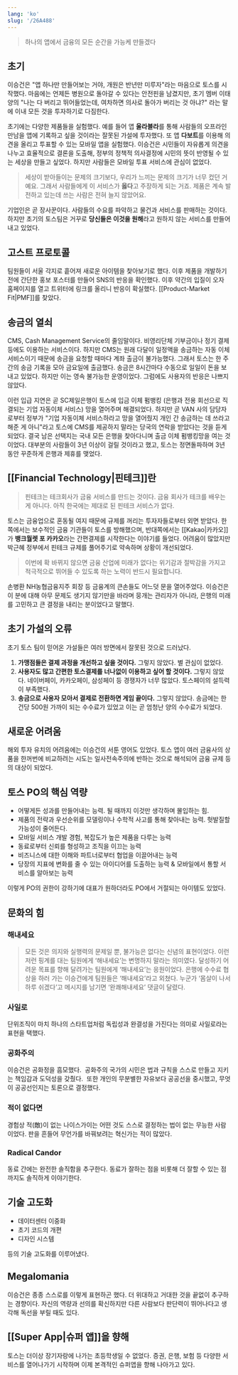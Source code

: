 ```yaml
---
lang: 'ko'
slug: '/26A488'
---
```


> 하나의 앱에서 금융의 모든 순간을 가능케 만들겠다

## 초기

이승건은 "앱 하나만 만들어보는 거야, 개원은 반년만 미루자"라는 마음으로 토스를 시작했다.
마음에는 언제든 병원으로 돌아갈 수 있다는 안전핀을 남겼지만, 초기 멤버 이태양의
"나는 다 버리고 뛰어들었는데, 여차하면 의사로 돌아가 버리는 것 아냐?"
라는 말에 이내 모든 것을 투자하기로 다짐한다.

초기에는 다양한 제품들을 실험했다.
예를 들어 앱 **울라블라**를 통해 사람들의 오프라인 만남을 앱에 기록하고 싶을 것이라는
잘못된 가설에 투자했다.
또 앱 **다보트**를 이용해 의견을 올리고 투표할 수 있는 모바일 앱을 실험했다.
이승건은 시민들이 자유롭게 의견을 나누고 효율적으로 결론을 도출해,
정부의 정책적 의사결정에 시민의 뜻이 반영될 수 있는 세상을 만들고 싶었다.
하지만 사람들은 모바일 투표 서비스에 관심이 없었다.

> 세상이 받아들이는 문제의 크기보다, 우리가 느끼는 문제의 크기가 너무 컸던 거예요. 그래서 사람들에게 이 서비스가 **옳다**고 주장하게 되는 거죠. 제품은 계속 발전하고 있는데 쓰는 사람은 전혀 늘지 않았어요.

기업인은 곧 장사꾼이다.
사람들의 수요를 파악하고 물건과 서비스를 판매하는 것이다.
하지만 초기의 토스팀은 거꾸로 **당신들은 이것을 원해**라고 원하지 않는 서비스를 만들어내고 있었다.

## 고스트 프로토콜

팀원들이 서울 각지로 흩어져 새로운 아이템을 찾아보기로 했다.
이후 제품을 개발하기 전에 간단한 홍보 포스터를 만들어 SNS의 반응을 확인했다.
이후 약간의 입질이 오자 홈페이지를 열고 트위터에 링크를 올리니 반응이 확실했다.
[[Product-Market Fit|PMF]]를 찾았다.

## 송금의 열쇠

CMS, Cash Management Service의 줄임말이다.
비영리단체 기부금이나 정기 결제 등에도 이용하는 서비스이다.
하지만 CMS는 원래 다달이 일정액을 송금하는 자동 이체 서비스이기 때문에 송금을 요청할 때마다 계좌 출금이 불가능했다.
그래서 토스는 한 주간의 송금 기록을 모아 금요일에 출금했다.
송금은 8시간마다 수동으로 일일이 돈을 보내고 있었다.
하지만 이는 영속 불가능한 운영이었다.
그럼에도 사용자의 반응은 나쁘지 않았다.

이런 입급 지연은 곧 SC제일은행이 토스에 입금 이체 펌뱅킹 (은행과 전용 회선으로 직결되는 기업 자동이체 서비스) 망을 열어주며 해결되었다.
하지만 곧 VAN 사의 담당자로부터 정부가 "기업 자동이체 서비스하라고 망을 열어줬지 개인 간 송금하는 데 쓰라고 해준 게 아니"라고 토스에 CMS를 제공하지 말라는 당국의 연락을 받았다는 것을 듣게 되었다.
결국 남은 선택지는 국내 모든 은행을 찾아다니며 출금 이체 펌뱅킹망을 여는 것이었다.
대부분의 사람들이 3년 이상이 걸릴 것이라고 했고, 토스는 정면돌파하며 3년 동안 꾸준하게 은행과 제휴를 맺었다.

## [[Financial Technology|핀테크]]란

> 핀테크는 테크회사가 금융 서비스를 만드는 것이다. 금융 회사가 테크를 배우는 게 아니다. 아직 한국에는 제대로 된 핀테크 서비스가 없다.

토스는 금융업으로 혼동될 여지 때문에 규제를 꺼리는 투자자들로부터 외면 받았다.
한쪽에서는 보수적인 금융 기관들이 토스를 방해했으며,
반대쪽에서는 [[Kakao|카카오]]가 **뱅크월렛 포 카카오**라는 간편결제를 시작한다는 이야기를 들었다.
어려움이 많았지만 박근혜 정부에서 핀테크 규제를 풀어주기로 약속하며 상황이 개선되었다.

> 이번에 확 바뀌지 않으면 금융 산업에 미래가 없다는 위기감과 절박감을 가지고 적극적으로 뛰어들 수 있도록 하는 노력이 반드시 필요합니다.

손병환 NH농협금융지주 회장 등 금융계의 큰손들도 어느덧 문을 열어주었다.
이승건은 이 분에 대해 아무 문제도 생기지 않기만을 바라며 뭉개는 관리자가 아니라, 은행의 미래를 고민하고 큰 결정을 내리는 분이었다고 말했다.

## 초기 가설의 오류

초기 토스 팀이 믿어온 가설들은 여러 방면에서 잘못된 것으로 드러났다.

1. **가맹점들은 결제 과정을 개선하고 싶을 것이다.** 그렇지 않았다. 별 관심이 없었다.
2. **사용자도 많고 간편한 토스결제를 너나없이 이용하고 싶어 할 것이다.** 그렇지 않았다. 네이버페이, 카카오페이, 삼성페이 등 경쟁자가 너무 많았다. 토스페이의 설득력이 부족했다.
3. **송금으로 사용자 모아서 결제로 전환하면 게임 끝이다.** 그렇지 않았다. 송금에는 한 건당 500원 가까이 되는 수수료가 있었고 이는 곧 엄청난 양의 수수료가 되었다.

## 새로운 어려움

해외 투자 유치의 어려움에는 이승건의 서툰 영어도 있었다.
토스 앱이 여러 금융사의 상품을 한꺼번에 비교하려는 시도는 일사전속주의에 반하는 것으로 해석되어 금융 규제 등의 대상이 되었다.

## 토스 PO의 핵심 역량

- 어떻게든 성과를 만들어내는 능력. 될 때까지 이것만 생각하며 몰입하는 힘.
- 제품의 전략과 우선순위를 모델링이나 수학적 사고를 통해 찾아내는 능력. 헛발질할 가능성이 줄어든다.
- 모바일 서비스 개발 경험, 복잡도가 높은 제품을 다루는 능력
- 동료로부터 신뢰를 형성하고 조직을 이끄는 능력
- 비즈니스에 대한 이해와 파트너로부터 협업을 이끌어내는 능력
- 당장의 지표에 변화를 줄 수 있는 아이디어를 도출하는 능력 & 모바일에서 통할 서비스를 알아보는 능력

이렇게 PO의 권한이 강하기에 대표가 원하더라도 PO에서 거절되는 아이템도 있었다.

## 문화의 힘

### 해내세요

> 모든 것은 의지와 실행력의 문제일 뿐, 불가능은 없다는 신념의 표현이었다. 이런저런 핑계를 대는 팀원에게 ‘해내세요’는 변명하지 말라는 의미였다. 달성하기 어려운 목표를 향해 달려가는 팀원에게 ‘해내세요’는 응원이었다. 은행에 수수료 협상을 하러 가는 이승건에게 팀원들은 ‘해내세요’라고 외쳤다. 누군가 ‘몸살이 나서 하루 쉬겠다’고 메시지를 남기면 ‘완쾌해내세요’ 댓글이 달렸다.

### 사일로

단위조직이 마치 하나의 스타트업처럼 독립성과 완결성을 가진다는 의미로 사일로라는 표현을 택했다.

### 공화주의

이승건은 공화정을 흠모했다.
 공화주의 국가의 시민은 법과 규칙을 스스로 만들고 지키는 책임감과 도덕성을 갖췄다.
 또한 개인의 무분별한 자유보다 공공선을 중시했고, 무엇이 공공선인지는 토론으로 결정했다.

### 적이 없다면

경험상 적(敵)이 없는 나이스가이는 어떤 것도 스스로 결정하는 법이 없는 무능한 사람이었다.
판을 흔들어 무언가를 바꿔보려는 혁신가는 적이 많았다.

### Radical Candor

동료 간에는 완전한 솔직함을 추구한다.
동료가 잘하는 점을 비롯해 더 잘할 수 있는 점까지도 솔직하게 이야기한다.

## 기술 고도화

- 데이터센터 이중화
- 초기 코드의 개편
- 디자인 시스템

등의 기술 고도화를 이루어냈다.

## Megalomania

이승건은 종종 스스로를 이렇게 표현하곤 했다.
더 위대하고 거대한 것을 끝없이 추구하는 경향이다.
자신의 역량과 선의를 확신하지만 다른 사람보다 판단력이 뛰어나다고 생각해 독선을 부릴 때도 있다.

## [[Super App|슈퍼 앱]]을 향해

토스는 더이상 장기자랑에 나가는 초등학생일 수 없었다.
증권, 은행, 보험 등 다양한 서비스를 열어나가기 시작하며 이제 본격적인 슈퍼앱을 향해 나아가고 있다.
